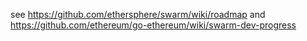see https://github.com/ethersphere/swarm/wiki/roadmap
and https://github.com/ethereum/go-ethereum/wiki/swarm-dev-progress